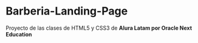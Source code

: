 # Barberia-Landing-Page

Proyecto de las clases de HTML5 y CSS3 de <strong>Alura Latam por Oracle Next Education</strong>
